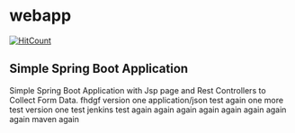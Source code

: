 # webapp
[![HitCount](http://hits.dwyl.io/suvrat2014@gmailcom/suvrat2014/webapp.svg)](http://hits.dwyl.io/suvrat2014@gmailcom/suvrat2014/webapp)

## Simple Spring Boot Application

Simple Spring Boot Application with Jsp page and Rest Controllers to Collect Form Data.
fhdgf
version one application/json test again one more test version one test jenkins test again again again again again again again again maven again



